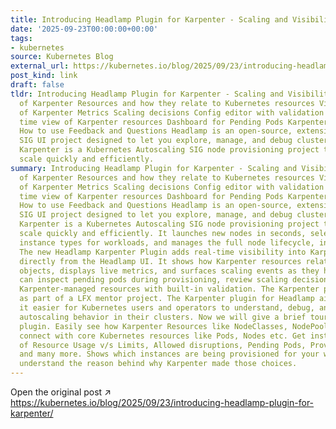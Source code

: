 ```yaml
---
title: Introducing Headlamp Plugin for Karpenter - Scaling and Visibility
date: '2025-09-23T00:00:00+00:00'
tags:
- kubernetes
source: Kubernetes Blog
external_url: https://kubernetes.io/blog/2025/09/23/introducing-headlamp-plugin-for-karpenter/
post_kind: link
draft: false
tldr: Introducing Headlamp Plugin for Karpenter - Scaling and Visibility Map view
  of Karpenter Resources and how they relate to Kubernetes resources Visualization
  of Karpenter Metrics Scaling decisions Config editor with validation support Real
  time view of Karpenter resources Dashboard for Pending Pods Karpenter Providers
  How to use Feedback and Questions Headlamp is an open‑source, extensible Kubernetes
  SIG UI project designed to let you explore, manage, and debug cluster resources.
  Karpenter is a Kubernetes Autoscaling SIG node provisioning project that helps clusters
  scale quickly and efficiently.
summary: Introducing Headlamp Plugin for Karpenter - Scaling and Visibility Map view
  of Karpenter Resources and how they relate to Kubernetes resources Visualization
  of Karpenter Metrics Scaling decisions Config editor with validation support Real
  time view of Karpenter resources Dashboard for Pending Pods Karpenter Providers
  How to use Feedback and Questions Headlamp is an open‑source, extensible Kubernetes
  SIG UI project designed to let you explore, manage, and debug cluster resources.
  Karpenter is a Kubernetes Autoscaling SIG node provisioning project that helps clusters
  scale quickly and efficiently. It launches new nodes in seconds, selects appropriate
  instance types for workloads, and manages the full node lifecycle, including scale-down.
  The new Headlamp Karpenter Plugin adds real-time visibility into Karpenter’s activity
  directly from the Headlamp UI. It shows how Karpenter resources relate to Kubernetes
  objects, displays live metrics, and surfaces scaling events as they happen. You
  can inspect pending pods during provisioning, review scaling decisions, and edit
  Karpenter-managed resources with built-in validation. The Karpenter plugin was made
  as part of a LFX mentor project. The Karpenter plugin for Headlamp aims to make
  it easier for Kubernetes users and operators to understand, debug, and fine-tune
  autoscaling behavior in their clusters. Now we will give a brief tour of the Headlamp
  plugin. Easily see how Karpenter Resources like NodeClasses, NodePool and NodeClaims
  connect with core Kubernetes resources like Pods, Nodes etc. Get instant insights
  of Resource Usage v/s Limits, Allowed disruptions, Pending Pods, Provisioning Latency
  and many more. Shows which instances are being provisioned for your workloads and
  understand the reason behind why Karpenter made those choices.
---
```

Open the original post ↗ https://kubernetes.io/blog/2025/09/23/introducing-headlamp-plugin-for-karpenter/
